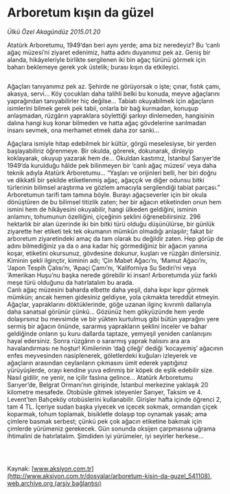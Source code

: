 # Arboretum kışın da güzel

*Ülkü Özel Akagündüz 2015.01.20*

<div class="pNewsDetailMainContent" itemprop="articleBody">
 <p>
  Atatürk Arboretumu, 1949’dan beri aynı yerde; ama biz neredeyiz? Bu ‘canlı ağaç müzesi’ni ziyaret edenimiz, hatta adını duyanımız pek az. Geniş bir alanda, hikâyeleriyle birlikte sergilenen iki bin ağaç türünü görmek için baharı beklemeye gerek yok üstelik; burası kışın da etkileyici.
 </p>
 <p>
  <img alt="" src="http://web.archive.org/web/20150629015853im_/http://medya.aksiyon.com.tr//aksiyon/2015/01/20/552449.jpg "/>
 </p>
 <p>
  Ağaçları tanıyanımız pek az. Şehirde ne görüyorsak o işte; çınar, fıstık çamı, akasya, servi… Köy çocukları daha talihli belki bu konuda, meyve ağaçlarını yaprağından tanıyabilirler hiç değilse… Tabiatı okuyabilmek için ağaçların isimlerini bilmek gerek pek tabii, onlarla bir bağ kurmadan, konuşup anlaşmadan, rüzgârın yapraklara söylettiği şarkıyı dinlemeden, hangisinin dalına hangi kuş konar bilmeden ve hatta ağaç gövdelerine sarılmadan insanı sevmek, ona merhamet etmek daha zor sanki…
 </p>
 <p>
  Ağaçlara ismiyle hitap edebilmek bir kültür, görgü meselesiyse, bir yerden başlayabiliriz öğrenmeye. Bir okulda, görerek, dokunarak, dinleyip koklayarak, okuyup yazarak hem de… Okuldan kastımız, İstanbul Sarıyer’de 1949’da kurulduğu hâlde pek bilinmeyen bir ‘canlı ağaç müzesi’ veya daha teknik adıyla Atatürk Arboretumu… “Yaşları ve orijinleri belli, her biri doğru ve dikkatli bir şekilde etiketlenmiş ağaç, ağaççık ve diğer odunsu bitki türlerinin bilimsel araştırma ve gözlem amacıyla sergilendiği tabiat parçası.” Arboretumun tarifi tam tamına böyle. Burayı ağaçseverler için bir okula dönüştüren de bu bilimsel titizlik zaten; her bir ağacın etiketinden onun hem ismini hem de hikâyesini okuyabilir, hangi ülkeden geldiğini, isminin anlamını, tohumunun özelliğini, çiçeğinin şeklini öğrenebilirsiniz. 296 hektarlık bir alan üzerinde iki bin bitki türü olduğu düşünülürse, bir günlük ziyarette her etiketi tek tek okumanın mümkün olmadığı anlaşılır; fakat bir arboretum ziyaretindeki amaç da tam olarak bu değildir zaten. Hep görüp de adını bilmediğiniz ya da o ana kadar hiç görmediğiniz bir ağacın yanına koşar, etiketini okursunuz, gövdesine dokunur, kuşları ve rüzgârı dinlersiniz. Kiminin şekli ilginçtir, kiminin adı; ‘Çin Mabet Ağacı’nı, ‘Mamut Ağacı’nı, ‘Japon Tespih Çalısı’nı, ‘Apaçi Çamı’nı, ‘Kaliforniya Su Sediri’ni veya ‘Amerikan Huşu’nu başka nerede görebilir ki insan! Arboretumda yüz farklı meşe türü olduğunu da hatırlatalım bu arada.
  <br>
   Canlı ağaç müzesini baharda elbette daha yeşil, daha kıpır kıpır görmek mümkün; ancak hemen gidesiniz geldiyse, yola çıkmakta tereddüt etmeyin. Ağaçlar, yapraklarını döktüklerinde, göğe uzanan ilginç kıvrımlı dallarıyla daha sanatsal görünür çünkü… Gözünüz hem gökyüzünde hem yerde dolaşırsınız bu mevsimde ve bir yükten kurtulmuş gibi bütün yaprağını yere sermiş bir ağacın önünde, sararmış yaprakların şeklini inceler ve bahar geldiğinde onların şu kuru dallarda taptaze, yemyeşil yeniden canlanışını hayal edersiniz. Sonra rüzgârın o sararmış yaprak halısını ara ara havalandırması ne hoştur! Kimilerinin ‘dağ çileği’ dediği ‘kocayemiş’ ağacının enfes meyvesinden nasiplenerek, göletlerdeki kuğuları izleyerek ve ağaçların arasından ceylanların çıkmasını ümit ederek yaptığınız yürüyüşlerde, orayı kendine yuva edinmiş bir köpek de eşlik edebilir size.
   <br>
    Nasıl gidilir, ne yenir, ne içilir faslına gelince… Atatürk Arboretumu Sarıyer’de, Belgrat Ormanı’nın girişinde, İstanbul merkezine yaklaşık 20 kilometre mesafede. Otobüsle gitmek isteyenler Sarıyer, Taksim ve 4. Levent’ten Bahçeköy otobüslerini kullanabilir. Girişler hafta içinde öğrenci 2, tam 4 TL. İçeriye sudan başka yiyecek ve içecek sokmak, ormandan çiçek koparmak, tohum toplamak, bisikletle dolaşıp top oynamak yasak; ama çimlere basmak serbest; çünkü pek çok ağacın etiketine bakmak için çimlerde yürümeniz gerekecek. Gün sonunda oksijen çarpmasına uğrama ihtimalini de hatırlatalım. Şimdiden iyi yürümeler, iyi seyirler herkese...
   </br>
  </br>
 </p>
 <p>
  <img alt="" src="http://web.archive.org/web/20150629015853im_/http://medya.aksiyon.com.tr//aksiyon/2015/01/20/552450.jpg "/>
 </p>
 <p>
  <img alt="" src="http://web.archive.org/web/20150629015853im_/http://medya.aksiyon.com.tr//aksiyon/2015/01/20/552451.jpg "/>
 </p>
</div>


Kaynak: [www.aksiyon.com.tr](http://www.aksiyon.com.tr/dosyalar/arboretum-kisin-da-guzel_541108), [web.archive.org (arşiv bağlantısı)](http://web.archive.org/web/20150629015853/http://www.aksiyon.com.tr/dosyalar/arboretum-kisin-da-guzel_541108)
